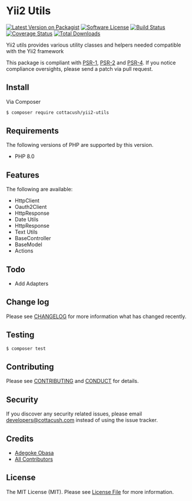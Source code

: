 # Yii2 Utils

[![Latest Version on Packagist][ico-version]][link-packagist]
[![Software License][ico-license]](LICENSE.md)
[![Build Status][ico-travis]][link-travis]
[![Coverage Status][ico-coveralls]][link-coveralls]
[![Total Downloads][ico-downloads]][link-downloads]

Yii2 utils provides various utility classes and helpers needed compatible with the Yii2 framework

This package is compliant with [PSR-1], [PSR-2] and [PSR-4]. If you notice compliance oversights,
please send a patch via pull request.

[PSR-1]: https://github.com/php-fig/fig-standards/blob/master/accepted/PSR-1-basic-coding-standard.md
[PSR-2]: https://github.com/php-fig/fig-standards/blob/master/accepted/PSR-2-coding-style-guide.md
[PSR-4]: https://github.com/php-fig/fig-standards/blob/master/accepted/PSR-4-autoloader.md

## Install

Via Composer

``` bash
$ composer require cottacush/yii2-utils
```

## Requirements

The following versions of PHP are supported by this version.

* PHP 8.0

## Features 

The following are available:

* HttpClient
* Oauth2Client
* HttpResponse
* Date Utils
* HttpResponse
* Text Utils
* BaseController
* BaseModel
* Actions

## Todo

- Add Adapters

## Change log

Please see [CHANGELOG](CHANGELOG.md) for more information what has changed recently.

## Testing

``` bash
$ composer test
```

## Contributing

Please see [CONTRIBUTING](CONTRIBUTING.md) and [CONDUCT](CONDUCT.md) for details.

## Security

If you discover any security related issues, please email <developers@cottacush.com> instead of using the issue tracker.

## Credits

- [Adegoke Obasa][link-author]
- [All Contributors][link-contributors]

## License

The MIT License (MIT). Please see [License File](LICENSE.md) for more information.

[ico-version]: https://img.shields.io/packagist/v/cottacush/yii2-utils.svg?style=flat-square
[ico-license]: https://img.shields.io/badge/license-MIT-brightgreen.svg?style=flat-square
[ico-travis]: https://img.shields.io/travis/CottaCush/yii2-utils/master.svg?style=flat-square
[ico-coveralls]: https://coveralls.io/repos/github/CottaCush/yii2-utils/badge.svg?branch=master
[ico-scrutinizer]: https://img.shields.io/scrutinizer/coverage/g/cottacush/yii2-utils.svg?style=flat-square
[ico-code-quality]: https://img.shields.io/scrutinizer/g/cottacush/yii2-utils.svg?style=flat-square
[ico-downloads]: https://img.shields.io/packagist/dt/cottacush/yii2-utils.svg?style=flat-square

[link-packagist]: https://packagist.org/packages/cottacush/yii2-utils
[link-travis]: https://travis-ci.org/CottaCush/yii2-utils
[link-coveralls]: https://coveralls.io/github/CottaCush/yii2-utils?branch=master
[link-scrutinizer]: https://scrutinizer-ci.com/g/cottacush/yii2-utils/code-structure
[link-code-quality]: https://scrutinizer-ci.com/g/cottacush/yii2-utils
[link-downloads]: https://packagist.org/packages/cottacush/yii2-utils
[link-author]: https://github.com/goke-epapa
[link-contributors]: ../../contributors
